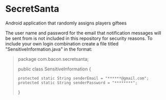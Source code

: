 # SecretSanta
Android application that randomly assigns players giftees

The user name and password for the email that notification messages will be sent from is not included in this repository for security reasons.
To include your own login combination create a file titled "SensitiveInformation.java" in the format:

> package com.bacon.secretsanta;
>
> public class SensitiveInformation {
>
>     protected static String senderEmail = "******@gmail.com";
>     protected static String senderPassword = "********";
> }
